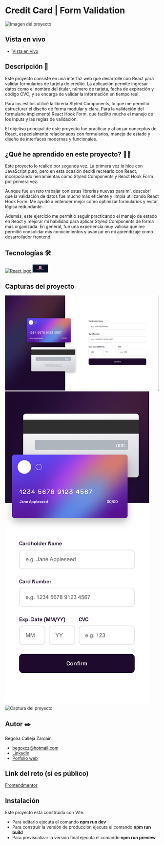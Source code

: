 # Credit Card | Form Validation

<p>
    <img src="design/mockup-laptop.png" alt="Imagen del proyecto">
</p>

## Vista en vivo

<ul>
    <li>
        <a target="_blank" href="">Vista en vivo</a>
    </li>
</ul>

## Descripción 📑

Este proyecto consiste en una interfaz web que desarrollé con React para validar formularios de tarjeta de crédito. La aplicación permite ingresar datos como el nombre del titular, número de tarjeta, fecha de expiración y código CVC, y se encarga de validar la información en tiempo real.

Para los estilos utilicé la librería Styled Components, lo que me permitió estructurar el diseño de forma modular y clara. Para la validación del formulario implementé React Hook Form, que facilitó mucho el manejo de los inputs y las reglas de validación.

El objetivo principal de este proyecto fue practicar y afianzar conceptos de React, especialmente relacionados con formularios, manejo de estado y diseño de interfaces modernas y funcionales.

## ¿Qué he aprendido en este proyecto? 🙇🏻

Este proyecto lo realicé por segunda vez. La primera vez lo hice con JavaScript puro, pero en esta ocasión decidí recrearlo con React, incorporando herramientas como Styled Components y React Hook Form por primera vez.

Aunque fue un reto trabajar con estas librerías nuevas para mí, descubrí que la validación de datos fue mucho más eficiente y limpia utilizando React Hook Form. Me ayudó a entender mejor cómo optimizar formularios y evitar lógica redundante.

Además, este ejercicio me permitió seguir practicando el manejo de estado en React y mejorar mi habilidad para aplicar Styled Components de forma más organizada. En general, fue una experiencia muy valiosa que me permitió consolidar mis conocimientos y avanzar en mi aprendizaje como desarrollador frontend.

## Tecnologías 🛠

<!-- Iconos sacados de: https://github.com/alexandresanlim/Badges4-README.md-Profile?tab=readme-ov-file#-languages- -->

<p>
    <a href="https://es.wikipedia.org/wiki/React">
        <img src="https://img.shields.io/badge/React-20232A?style=for-the-badge&logo=react&logoColor=61DAFB" alt="React logo">
    </a>
    <a href="https://react-hook-form.com/get-started">
        <img src="design/react-hook-form-logo-e681fe273970a711a415b1f8ce13871c.png" width="50px" alt="React Hook logo">
    </a>
</p>

## Capturas del proyecto

<p>
   <img src="design/desktop-overview.png" alt="Captura del proyecto">
   <img src="design/mobile-overview.png" alt="Captura del proyecto">
   <img src="design/mockup-phone.png" alt="Captura del proyecto">
</p>

## Autor ✒️

Begoña Calleja Zardain

<ul>
    <li>
        <a href="begoxcz@hotmail.com">begoxcz@hotmail.com</a>
    </li>
    <li>
        <a href="www.linkedin.com/in/begona-calleja-zardain">LinkedIn</a>
    </li>
    <li>
        <a href="www.begocallejazardain.com">Porfolio web</a>
    </li>
</ul>

## Link del reto (si es público)

<a href="https://www.frontendmentor.io/challenges/interactive-card-details-form-XpS8cKZDWw">Frontendmentor</a>

## Instalación

Este proyecto está construido con Vite.

- Para editarlo ejecuta el comando <b>npm run dev</b>
- Para construir la versión de producción ejecuta el comando <b>npm run build</b>
- Para previsualizar la versión final ejecuta el comando <b>npm run preview</b>
